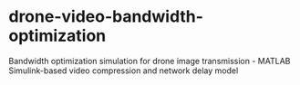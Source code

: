 # drone-video-bandwidth-optimization
Bandwidth optimization simulation for drone image transmission - MATLAB Simulink-based video compression and network delay model
